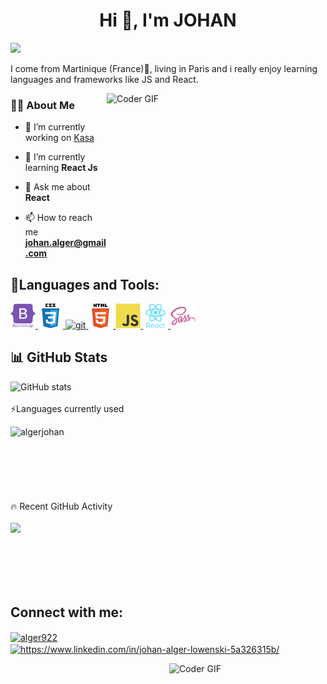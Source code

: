 
<h1 align="center">Hi 👋, I'm JOHAN</h1>

![](https://raw.githubusercontent.com/halfrost/halfrost/master/icons/header_.png)

I come from Martinique (France)🌴, living in Paris and i really enjoy learning languages and frameworks like JS and React.

<img align="right" alt="Coder GIF" height=250 width=350 src="https://thumbs.gfycat.com/EvilNextDevilfish-small.gif"/>
<h3>🙋‍♂️ About Me</h3>

- 🔭 I’m currently working on [Kasa](https://github.com/AlgerJohan/Kasa)

- 🌱 I’m currently learning **React Js**
>
- 💬 Ask me about **React**

- 📫 How to reach me **johan.alger@gmail.com**


## 🚀Languages and Tools:
<p align="left"> <a href="https://getbootstrap.com" target="_blank" rel="noreferrer"> <img src="https://raw.githubusercontent.com/devicons/devicon/master/icons/bootstrap/bootstrap-plain-wordmark.svg" alt="bootstrap" width="40" height="40"/> </a> <a href="https://www.w3schools.com/css/" target="_blank" rel="noreferrer"> <img src="https://raw.githubusercontent.com/devicons/devicon/master/icons/css3/css3-original-wordmark.svg" alt="css3" width="40" height="40"/> </a> <a href="https://git-scm.com/" target="_blank" rel="noreferrer"> <img src="https://www.vectorlogo.zone/logos/git-scm/git-scm-icon.svg" alt="git" width="40" height="40"/> </a> <a href="https://www.w3.org/html/" target="_blank" rel="noreferrer"> <img src="https://raw.githubusercontent.com/devicons/devicon/master/icons/html5/html5-original-wordmark.svg" alt="html5" width="40" height="40"/> </a> <a href="https://developer.mozilla.org/en-US/docs/Web/JavaScript" target="_blank" rel="noreferrer"> <img src="https://raw.githubusercontent.com/devicons/devicon/master/icons/javascript/javascript-original.svg" alt="javascript" width="40" height="40"/> </a> <a href="https://reactjs.org/" target="_blank" rel="noreferrer"> <img src="https://raw.githubusercontent.com/devicons/devicon/master/icons/react/react-original-wordmark.svg" alt="react" width="40" height="40"/> </a> </a> <a href="https://sass-lang.com" target="_blank" rel="noreferrer"> <img src="https://raw.githubusercontent.com/devicons/devicon/master/icons/sass/sass-original.svg" alt="sass" width="40" height="40"/> </a> </p>


## 📊 GitHub Stats

![GitHub stats](https://github-readme-stats.vercel.app/api?username=AlgerJohan&show_icons=true&theme=algolia)
<br/>
<br/>
⚡Languages currently used 
<p><img align="left" src="https://github-readme-stats.vercel.app/api/top-langs?username=algerjohan&show_icons=true&locale=en&layout=compact&theme=algolia" alt="algerjohan" /></p>
<br/>
<br/>
<br/>
<br/>
<br/>
<br/>
<br/>
🔥 Recent GitHub Activity
<br/>
<br/>
<a href="https://algerjohan.github.io/Les-Petits-Plats/">
  
  <img align="left" src="https://github-readme-stats.vercel.app/api/pin/?username=AlgerJohan&show_icons=true&theme=algolia&repo=Les-Petits-Plats" />
</a>

<br/>
<br/>
<br/>
<br/>
<br/>
<br/>

## Connect with me:
<p align="left">
<a href="https://twitter.com/alger922" target="blank"><img align="center" src="https://raw.githubusercontent.com/rahuldkjain/github-profile-readme-generator/master/src/images/icons/Social/twitter.svg" alt="alger922" height="30" width="40" /></a>
<a href="https://www.linkedin.com/in/johan-alger-lowenski-5a326315b/" target="blank"><img align="center" src="https://raw.githubusercontent.com/rahuldkjain/github-profile-readme-generator/master/src/images/icons/Social/linked-in-alt.svg" alt="https://www.linkedin.com/in/johan-alger-lowenski-5a326315b/" height="30" width="40" /></a>
</p>
<img align="right" alt="Coder GIF" height=150 width=250 src="https://cdn.dribbble.com/users/1162077/screenshots/3848914/programmer.gif"/>
